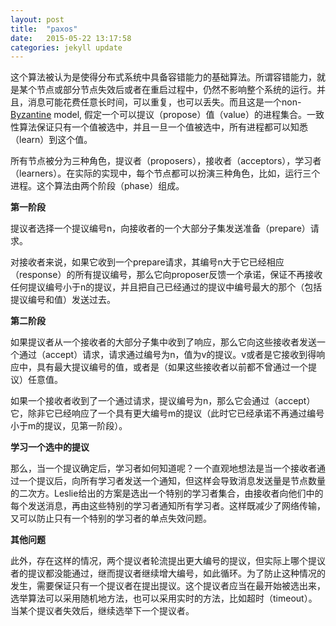 ```yaml
---
layout: post
title:  "paxos"
date:   2015-05-22 13:17:58
categories: jekyll update
---
```

这个算法被认为是使得分布式系统中具备容错能力的基础算法。所谓容错能力，就是某个节点或部分节点失效后或者在重启过程中，仍然不影响整个系统的运行。并且，消息可能花费任意长时间，可以重复，也可以丢失。而且这是一个non-[Byzantine][] model,
假定一个可以提议（propose）值（value）的进程集合。一致性算法保证只有一个值被选中，并且一旦一个值被选中，所有进程都可以知悉（learn）到这个值。

[Byzantine]: http://en.wikipedia.org/wiki/Byzantine_fault_tolerance  "Byzantine fault tolerance"


所有节点被分为三种角色，提议者（proposers），接收者（acceptors），学习者（learners）。在实际的实现中，每个节点都可以扮演三种角色，比如，运行三个进程。这个算法由两个阶段（phase）组成。

**第一阶段**

提议者选择一个提议编号n，向接收者的一个大部分子集发送准备（prepare）请求。

对接收者来说，如果它收到一个prepare请求，其编号n大于它已经相应（response）的所有提议编号，那么它向proposer反馈一个承诺，保证不再接收任何提议编号小于n的提议，并且把自己已经通过的提议中编号最大的那个（包括提议编号和值）发送过去。

**第二阶段**

如果提议者从一个接收者的大部分子集中收到了响应，那么它向这些接收者发送一个通过（accept）请求，请求通过编号为n，值为v的提议。v或者是它接收到得响应中，具有最大提议编号的值，或者是（如果这些接收者以前都不曾通过一个提议）任意值。

如果一个接收者收到了一个通过请求，提议编号为n，那么它会通过（accept）它，除非它已经响应了一个具有更大编号m的提议（此时它已经承诺不再通过编号小于m的提议，见第一阶段）。

**学习一个选中的提议**

那么，当一个提议确定后，学习者如何知道呢？一个直观地想法是当一个接收者通过一个提议后，向所有学习者发送一个通知，但这样会导致消息发送量是节点数量的二次方。Leslie给出的方案是选出一个特别的学习者集合，由接收者向他们中的每个发送消息，再由这些特别的学习者通知所有学习者。这样既减少了网络传输，又可以防止只有一个特别的学习者的单点失效问题。

**其他问题**

此外，存在这样的情况，两个提议者轮流提出更大编号的提议，但实际上哪个提议者的提议都没能通过，继而提议者继续增大编号，如此循环。为了防止这种情况的发生，需要保证只有一个提议者在提出提议。这个提议者应当在最开始被选出来，选举算法可以采用随机地方法，也可以采用实时的方法，比如超时（timeout）。当某个提议者失效后，继续选举下一个提议者。
